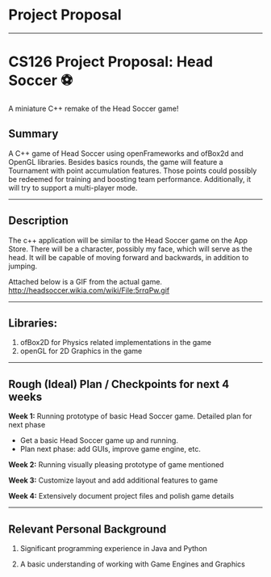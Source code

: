 # Project Proposal
---

# CS126 Project Proposal: Head Soccer ⚽
A miniature C++ remake of the Head Soccer game!

## Summary
A C++ game of Head Soccer using openFrameworks and ofBox2d and OpenGL  libraries. Besides basics rounds, the game will feature a Tournament with point accumulation features. Those points could possibly be redeemed for training and boosting team performance. Additionally, it will try to support a multi-player mode.


***


## Description

The c++ application will be similar to the Head Soccer game on the App Store. There will be a character, possibly my face, which will serve as the head. It will be capable of moving forward and backwards, in addition to jumping. 

Attached below is a GIF from the actual game.
http://headsoccer.wikia.com/wiki/File:5rrqPw.gif

***
## Libraries: 

1) ofBox2D for Physics related implementations in the game
2) openGL for 2D Graphics in the game
***


## Rough (Ideal) Plan / Checkpoints for next 4 weeks

__Week 1:__ Running prototype of basic Head Soccer game. Detailed plan for next phase

+ Get a basic Head Soccer game up and running. 
+ Plan next phase: add GUIs, improve game engine, etc.

__Week 2:__ Running visually pleasing prototype of game mentioned

__Week 3:__ Customize layout and add additional features to game

__Week 4:__ Extensively document project files and polish game details

***

## Relevant Personal Background

1) Significant programming experience in Java and Python

2) A basic understanding of working with Game Engines and Graphics

